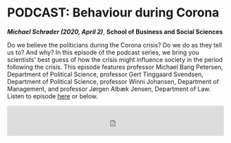 # PODCAST: Behaviour during Corona
*__Michael Schrøder (2020, April 2)__*, __School of Business and Social Sciences__

Do we believe the politicians during the Corona crisis? Do we do as they tell us to? And why? In this episode of the podcast series, we bring you scientists' best guess of how the crisis might influence society in the period following the crisis. This episode features professor Michael Bang Petersen, Department of Political Science, professor Gert Tinggaard Svendsen, Department of Political Science, professor Winni Johansen, Department of Management, and professor Jørgen Albæk Jensen, Department of Law. Listen to episode [here](https://bss.au.dk/insights/samfund-2/2020/adfaerd-i-en-coronatid/) or below. 

<iframe src="https://www.buzzsprout.com/171869/3211252-corona-special-2-adfaerd-i-en-coronatid?client_source=small_player&amp;iframe=true&amp;referrer=https://www.buzzsprout.com/171869/3211252-corona-special-2-adfaerd-i-en-coronatid.js?container_id=buzzsprout-player-3211252&amp;player=small" width="100%" height="70" frameborder="0" scrolling="no"></iframe>

